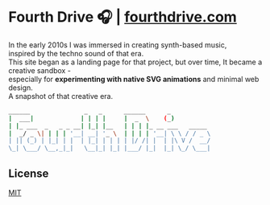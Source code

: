 # Fourth Drive 🎧 | [fourthdrive.com](https://fourthdrive.com)
In the early 2010s I was immersed in creating synth-based music,  
inspired by the techno sound of that era.  
This site began as a landing page for that project, but over time, 
It became a creative sandbox -  
especially for **experimenting with native SVG animations** and minimal web design.  
A snapshot of that creative era.


```bash
______               _   _      ______      _           
|  ___|             | | | |     |  _  \    (_)          
| |_ ___  _   _ _ __| |_| |__   | | | |_ __ ___   _____ 
|  _/ _ \| | | | '__| __| '_ \  | | | | '__| \ \ / / _ \
| || (_) | |_| | |  | |_| | | | | |/ /| |  | |\ V /  __/
\_| \___/ \__,_|_|   \__|_| |_| |___/ |_|  |_| \_/ \___|
```


## License
[MIT](https://choosealicense.com/licenses/mit/)
